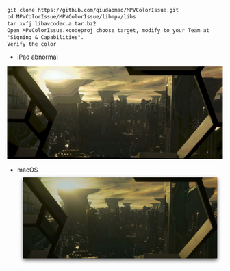 ```
git clone https://github.com/qiudaomao/MPVColorIssue.git
cd MPVColorIssue/MPVColorIssue/libmpv/libs
tar xvfj libavcodec.a.tar.bz2
Open MPVColorIssue.xcodeproj choose target, modify to your Team at 'Signing & Capabilities".
Verify the color
```

+ iPad abnormal

![](https://github.com/qiudaomao/MPVColorIssue/blob/master/MPVColorIssue/resources/ipad1.jpg?raw=true)

+ macOS
![](https://github.com/qiudaomao/MPVColorIssue/blob/master/MPVColorIssue/resources/macOS1.jpg?raw=true)

